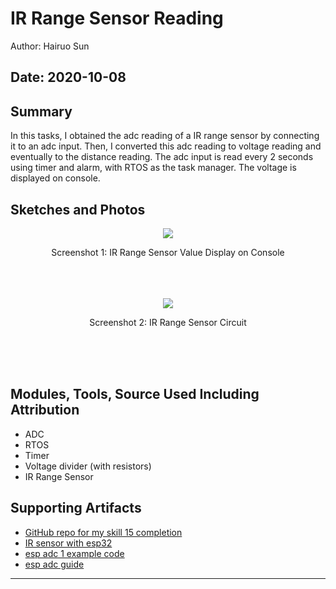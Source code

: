 #  IR Range Sensor Reading

Author: Hairuo Sun

Date: 2020-10-08
-----

## Summary
In this tasks, I obtained the adc reading of a IR range sensor by connecting it to an adc input. Then, I converted this adc reading to voltage reading and eventually to the distance reading. The adc input is read every 2 seconds using timer and alarm, with RTOS as the task manager. The voltage is displayed on console.

## Sketches and Photos
<div align="center">
<img src="https://github.com/BU-EC444/Sun-Hairuo/blob/master/skills/cluster-2/15/images/ir_console.png">
<p>Screenshot 1: IR Range Sensor Value Display on Console</p>
<br/>
<br/>
<br/>
<img src="https://github.com/BU-EC444/Sun-Hairuo/blob/master/skills/cluster-2/15/images/ir_circuit.jpeg">
<p>Screenshot 2: IR Range Sensor Circuit</p>
<br/>
<br/>
<br/>
</div>

## Modules, Tools, Source Used Including Attribution
* ADC
* RTOS
* Timer
* Voltage divider (with resistors)
* IR Range Sensor

## Supporting Artifacts
* [GitHub repo for my skill 15 completion](https://github.com/BU-EC444/Sun-Hairuo/blob/master/skills/cluster-2/15/)
* [IR sensor with esp32](https://protosupplies.com/product/sharp-gp2y0a02yk0f-ir-distance-measuring-sensor-module/)
* [esp adc 1 example code](https://github.com/espressif/esp-idf/blob/39f090a4f1dee4e325f8109d880bf3627034d839/examples/peripherals/adc/main/adc1_example_main.c)
* [esp adc guide](https://docs.espressif.com/projects/esp-idf/en/latest/esp32/api-reference/peripherals/adc.html)

-----
